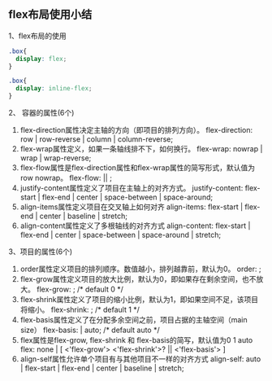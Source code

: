 ## flex布局使用小结
1、flex布局的使用
```css
.box{
  display: flex;
}
```
```css
.box{
  display: inline-flex;
}
```

2、 容器的属性(6个)
1. flex-direction属性决定主轴的方向（即项目的排列方向）。
flex-direction: row | row-reverse | column | column-reverse;
2. flex-wrap属性定义，如果一条轴线排不下，如何换行。
flex-wrap: nowrap | wrap | wrap-reverse;
3. flex-flow属性是flex-direction属性和flex-wrap属性的简写形式，默认值为row nowrap。
flex-flow: <flex-direction> || <flex-wrap>;
4. justify-content属性定义了项目在主轴上的对齐方式。
justify-content: flex-start | flex-end | center | space-between | space-around;
5. align-items属性定义项目在交叉轴上如何对齐
align-items: flex-start | flex-end | center | baseline | stretch;
6. align-content属性定义了多根轴线的对齐方式
align-content: flex-start | flex-end | center | space-between | space-around | stretch;

3、项目的属性(6个)
1. order属性定义项目的排列顺序。数值越小，排列越靠前，默认为0。
order: <integer>;
2. flex-grow属性定义项目的放大比例，默认为0，即如果存在剩余空间，也不放大。
flex-grow: <number>; /* default 0 */
3. flex-shrink属性定义了项目的缩小比例，默认为1，即如果空间不足，该项目将缩小。
flex-shrink: <number>; /* default 1 */
4. flex-basis属性定义了在分配多余空间之前，项目占据的主轴空间（main size）
flex-basis: <length> | auto; /* default auto */
5. flex属性是flex-grow, flex-shrink 和 flex-basis的简写，默认值为0 1 auto
flex: none | [ <'flex-grow'> <'flex-shrink'>? || <'flex-basis'> ]
6. align-self属性允许单个项目有与其他项目不一样的对齐方式
align-self: auto | flex-start | flex-end | center | baseline | stretch;